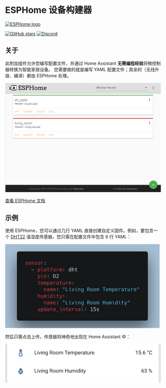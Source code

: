# ESPHome 设备构建器

[![ESPHome logo][logo]][website]

[![GitHub stars][github-stars-shield]][repository]
[![Discord][discord-shield]][discord]

## 关于

此附加组件允许您编写配置文件，并通过 Home Assistant **无需编程经验**将微控制器转换为智能家居设备。
您需要做的就是编写 YAML 配置文件；其余的（无线升级、编译）都由 ESPHome 处理。

<p align="center">
<img title="ESPHome 设备构建器截图" src="https://github.com/esphome/home-assistant-addon/raw/main/esphome/images/screenshot.png" width="700px"></img>
</p>

[查看 ESPHome 文档][website]

## 示例

使用 ESPHome，您可以通过几行 YAML 直接创建自定义固件。例如，要包含一个 [DHT22][dht22] 温湿度传感器，您只需在配置文件中包含 8 行 YAML：

<img title="ESPHome DHT 配置示例" src="https://github.com/esphome/home-assistant-addon/raw/main/esphome/images/dht-example.png" width="500px"></img>

然后只需点击上传，传感器将神奇地出现在 Home Assistant 中：

<img title="ESPHome Home Assistant 发现" src="https://github.com/esphome/home-assistant-addon/raw/main/esphome/images/temperature-humidity.png" width="600px"></img>

[discord]: https://discord.gg/KhAMKrd
[repository]: https://github.com/esphome/esphome
[discord-shield]: https://img.shields.io/discord/429907082951524364.svg
[github-stars-shield]: https://img.shields.io/github/stars/esphome/esphome.svg?style=social&label=Star&maxAge=2592000
[dht22]: https://esphome.io/components/sensor/dht.html
[releases]: https://esphome.io/changelog/index.html
[logo]: https://github.com/esphome/home-assistant-addon/raw/main/esphome/logo.png
[website]: https://esphome.io/